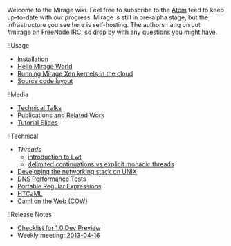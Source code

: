 Welcome to the Mirage wiki. Feel free to subscribe to the [Atom](/wiki/atom.xml) feed to keep up-to-date with our progress.
Mirage is still in pre-alpha stage, but the infrastructure you see here is self-hosting. The authors hang on out #mirage on FreeNode IRC, so drop by with any questions you might have.

!!Usage

* [Installation](/wiki/install)
* [Hello Mirage World](/wiki/hello-world)
* [Running Mirage Xen kernels in the cloud](/wiki/xen-boot)
* [Source code layout](/wiki/source-code-layout)

!!Media

* [Technical Talks](/wiki/talks)
* [Publications and Related Work](/wiki/papers)
* [Tutorial Slides](http://tutorial.openmirage.org)

!!Technical

* *Threads*
    * [introduction to Lwt](/wiki/tutorial-lwt)
    * [delimited continuations vs explicit monadic threads](/wiki/delimcc-vs-lwt)
* [Developing the networking stack on UNIX](/wiki/running-ethernet-stack-on-unix)
* [DNS Performance Tests](/wiki/performance)
* [Portable Regular Expressions](/wiki/ocaml-regexp)
* [HTCaML](/wiki/htcaml)
* [Caml on the Web (COW)](/wiki/cow)

!!Release Notes

* [Checklist for 1.0 Dev Preview](dev-preview-checklist)
* Weekly meeting: [2013-04-16](weekly/2013-04-16)

